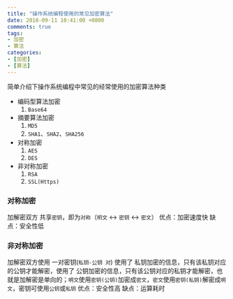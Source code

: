 ```yaml
---
title: "操作系统编程使用的常见加密算法"
date: 2018-09-11 10:41:00 +0800
comments: true
tags:
- 加密
- 算法
categories:
- [加密]
- [算法]
---
```


简单介绍下操作系统编程中常见的经常使用的加密算法种类

<!-- more -->

* 编码型算法加密
	1. `Base64`
* 摘要算法加密
	1. `MD5`
	2. `SHA1`、`SHA2`、`SHA256`
* 对称加密
	1. `AES`
	2. `DES`
* 非对称加密
	1. `RSA`
	2. `SSL(Https)`

### 对称加密
加解密双方 共享`密钥`，即为`对称`（`明文` <-> `密钥` <-> `密文`）
优点：加密速度快
缺点：安全性低

### 非对称加密
加解密双方使用 一对密钥(`私钥-公钥 对`) 使用了 私钥加密的信息，只有该私钥对应的公钥才能解密，使用了 公钥加密的信息，只有该公钥对应的私钥才能解密，也就是加解密是单向的；`明文`使用`密钥(公钥)`加密成`密文`，`密文`使用`密钥(私钥)`解密成`明文`，密钥可使用`公钥`或`私钥`
优点：安全性高
缺点：运算耗时
